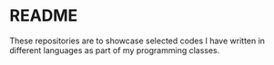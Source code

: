 # README

These repositories are to showcase selected codes I have written in different languages as part of my programming classes. 
